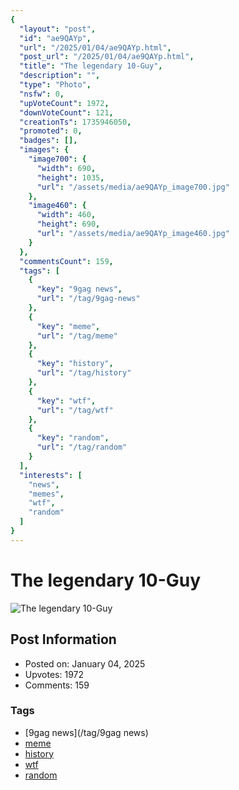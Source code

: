 ```yaml
---
{
  "layout": "post",
  "id": "ae9QAYp",
  "url": "/2025/01/04/ae9QAYp.html",
  "post_url": "/2025/01/04/ae9QAYp.html",
  "title": "The legendary 10-Guy",
  "description": "",
  "type": "Photo",
  "nsfw": 0,
  "upVoteCount": 1972,
  "downVoteCount": 121,
  "creationTs": 1735946050,
  "promoted": 0,
  "badges": [],
  "images": {
    "image700": {
      "width": 690,
      "height": 1035,
      "url": "/assets/media/ae9QAYp_image700.jpg"
    },
    "image460": {
      "width": 460,
      "height": 690,
      "url": "/assets/media/ae9QAYp_image460.jpg"
    }
  },
  "commentsCount": 159,
  "tags": [
    {
      "key": "9gag news",
      "url": "/tag/9gag-news"
    },
    {
      "key": "meme",
      "url": "/tag/meme"
    },
    {
      "key": "history",
      "url": "/tag/history"
    },
    {
      "key": "wtf",
      "url": "/tag/wtf"
    },
    {
      "key": "random",
      "url": "/tag/random"
    }
  ],
  "interests": [
    "news",
    "memes",
    "wtf",
    "random"
  ]
}
---
```


# The legendary 10-Guy

![The legendary 10-Guy](/assets/media/ae9QAYp_image700.jpg)

## Post Information

- Posted on: January 04, 2025
- Upvotes: 1972
- Comments: 159

### Tags

- [9gag news](/tag/9gag news)
- [meme](/tag/meme)
- [history](/tag/history)
- [wtf](/tag/wtf)
- [random](/tag/random)
